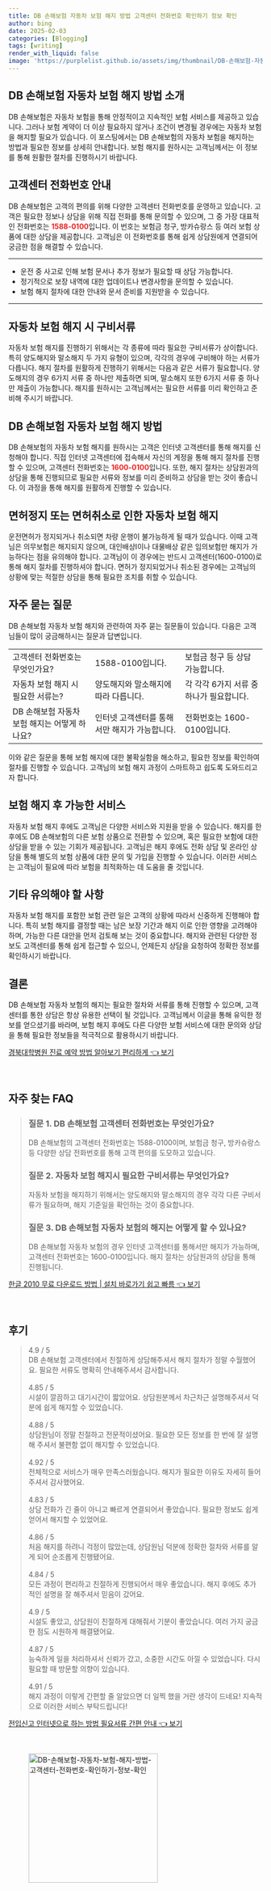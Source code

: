 ```yaml
---
title: DB 손해보험 자동차 보험 해지 방법 고객센터 전화번호 확인하기 정보 확인
author: bing
date: 2025-02-03
categories: [Blogging]
tags: [writing]
render_with_liquid: false
image: 'https://purplelist.github.io/assets/img/thumbnail/DB-손해보험-자동차-보험-해지-방법-고객센터-전화번호-확인하기-정보-확인.webp'
---
```



<h2 id='자동차 보험 해지 방법 소개'>DB 손해보험 자동차 보험 해지 방법 소개</h2>

<p>DB 손해보험은 자동차 보험을 통해 안정적이고 지속적인 보험 서비스를 제공하고 있습니다. 그러나 보험 계약이 더 이상 필요하지 않거나 조건이 변경될 경우에는 자동차 보험을 해지할 필요가 있습니다. 이 포스팅에서는 DB 손해보험의 자동차 보험을 해지하는 방법과 필요한 정보를 상세히 안내합니다. 보험 해지를 원하시는 고객님께서는 이 정보를 통해 원활한 절차를 진행하시기 바랍니다.</p>

<h2 id='고객센터 전화번호 안내'>고객센터 전화번호 안내</h2>

<p>DB 손해보험은 고객의 편의를 위해 다양한 고객센터 전화번호를 운영하고 있습니다. 고객은 필요한 정보나 상담을 위해 직접 전화를 통해 문의할 수 있으며, 그 중 가장 대표적인 전화번호는 <b><span style="color: #ee2323;">1588-0100</span></b>입니다. 이 번호는 보험금 청구, 방카슈랑스 등 여러 보험 상품에 대한 상담을 제공합니다. 고객님은 이 전화번호를 통해 쉽게 상담원에게 연결되어 궁금한 점을 해결할 수 있습니다.</p>

<hr />

<ul>
    <li>운전 중 사고로 인해 보험 문서나 추가 정보가 필요할 때 상담 가능합니다.</li>
    <li>정기적으로 보장 내역에 대한 업데이트나 변경사항을 문의할 수 있습니다.</li>
    <li>보험 해지 절차에 대한 안내와 문서 준비를 지원받을 수 있습니다.</li>
</ul>

<hr />

<h2 id='자동차 보험 해지 시 구비서류'>자동차 보험 해지 시 구비서류</h2>

<p>자동차 보험 해지를 진행하기 위해서는 각 종류에 따라 필요한 구비서류가 상이합니다. 특히 양도해지와 말소해지 두 가지 유형이 있으며, 각각의 경우에 구비해야 하는 서류가 다릅니다. 해지 절차를 원활하게 진행하기 위해서는 다음과 같은 서류가 필요합니다. 양도해지의 경우 6가지 서류 중 하나만 제출하면 되며, 말소해지 또한 6가지 서류 중 하나만 제출이 가능합니다. 해지를 원하시는 고객님께서는 필요한 서류를 미리 확인하고 준비해 주시기 바랍니다.</p>

<h2 id='자동차 보험 해지 방법'>DB 손해보험 자동차 보험 해지 방법</h2>

<p>DB 손해보험의 자동차 보험 해지를 원하시는 고객은 인터넷 고객센터를 통해 해지를 신청해야 합니다. 직접 인터넷 고객센터에 접속해서 자신의 계정을 통해 해지 절차를 진행할 수 있으며, 고객센터 전화번호는 <b><span style="color: #ee2323;">1600-0100</span></b>입니다. 또한, 해지 절차는 상담원과의 상담을 통해 진행되므로 필요한 서류와 정보를 미리 준비하고 상담을 받는 것이 좋습니다. 이 과정을 통해 해지를 원활하게 진행할 수 있습니다.</p>

<h2 id='면허정지 메뉴얼'>면허정지 또는 면허취소로 인한 자동차 보험 해지</h2>

<p>운전면허가 정지되거나 취소되면 차량 운행이 불가능하게 될 때가 있습니다. 이때 고객님은 의무보험은 해지되지 않으며, 대인배상Ⅰ이나 대물배상 같은 임의보험만 해지가 가능하다는 점을 유의해야 합니다. 고객님이 이 경우에는 반드시 고객센터(1600-0100)로 통해 해지 절차를 진행하셔야 합니다. 면허가 정지되었거나 취소된 경우에는 고객님의 상황에 맞는 적절한 상담을 통해 필요한 조치를 취할 수 있습니다.</p>

<h2 id='자주 묻는 질문'>자주 묻는 질문</h2>

<p>DB 손해보험 자동차 보험 해지와 관련하여 자주 묻는 질문들이 있습니다. 다음은 고객님들이 많이 궁금해하시는 질문과 답변입니다.</p>

<table>
    <tr>
        <td>고객센터 전화번호는 무엇인가요?</td>
        <td>1588-0100입니다.</td>
        <td>보험금 청구 등 상담 가능합니다.</td>
    </tr>
    <tr>
        <td>자동차 보험 해지 시 필요한 서류는?</td>
        <td>양도해지와 말소해지에 따라 다릅니다.</td>
        <td>각 각각 6가지 서류 중 하나가 필요합니다.</td>
    </tr>
    <tr>
        <td>DB 손해보험 자동차 보험 해지는 어떻게 하나요?</td>
        <td>인터넷 고객센터를 통해서만 해지가 가능합니다.</td>
        <td>전화번호는 1600-0100입니다.</td>
    </tr>
</table>

<p>이와 같은 질문을 통해 보험 해지에 대한 불확실함을 해소하고, 필요한 정보를 확인하여 절차를 진행할 수 있습니다. 고객님의 보험 해지 과정이 스마트하고 쉽도록 도와드리고자 합니다.</p>

<h2 id='보험 해지 후 가능한 서비스'>보험 해지 후 가능한 서비스</h2>

<p>자동차 보험 해지 후에도 고객님은 다양한 서비스와 지원을 받을 수 있습니다. 해지를 한 후에도 DB 손해보험의 다른 보험 상품으로 전환할 수 있으며, 혹은 필요한 보험에 대한 상담을 받을 수 있는 기회가 제공됩니다. 고객님은 해지 후에도 전화 상담 및 온라인 상담을 통해 별도의 보험 상품에 대한 문의 및 가입을 진행할 수 있습니다. 이러한 서비스는 고객님이 필요에 따라 보험을 최적화하는 데 도움을 줄 것입니다.</p>

<h2 id='기타 유의해야 할 사항'>기타 유의해야 할 사항</h2>

<p>자동차 보험 해지를 포함한 보험 관련 일은 고객의 상황에 따라서 신중하게 진행해야 합니다. 특히 보험 해지를 결정할 때는 남은 보장 기간과 해지 이로 인한 영향을 고려해야 하며, 가능한 다른 대안을 먼저 검토해 보는 것이 중요합니다. 해지와 관련된 다양한 정보도 고객센터를 통해 쉽게 접근할 수 있으니, 언제든지 상담을 요청하여 정확한 정보를 확인하시기 바랍니다.</p>

<h2 id='결론'>결론</h2>

<p>DB 손해보험 자동차 보험의 해지는 필요한 절차와 서류를 통해 진행할 수 있으며, 고객센터를 통한 상담은 항상 유용한 선택이 될 것입니다. 고객님께서 이글을 통해 유익한 정보를 얻으셨기를 바라며, 보험 해지 후에도 다른 다양한 보험 서비스에 대한 문의와 상담을 통해 필요한 정보들을 적극적으로 활용하시기 바랍니다.</p>


<p><a class="click-button" title="경북대학병원 진료 예약 방법 알아보기 편리하게" href="https://purplelist.github.io/posts/%EA%B2%BD%EB%B6%81%EB%8C%80%ED%95%99%EB%B3%91%EC%9B%90-%EC%A7%84%EB%A3%8C-%EC%98%88%EC%95%BD-%EB%B0%A9%EB%B2%95-%EC%95%8C%EC%95%84%EB%B3%B4%EA%B8%B0-%ED%8E%B8%EB%A6%AC%ED%95%98%EA%B2%8C/" rel="dofollow">경북대학병원 진료 예약 방법 알아보기 편리하게 👈 보기</a></p><br>
<h2 id='자주_찾는_FAQ'>자주 찾는 FAQ</h2>
<div itemscope="" itemtype="https://schema.org/FAQPage"> 
<blockquote> 
<div itemscope="" itemprop="mainEntity" itemtype="https://schema.org/Question"> 
<h3 itemprop="name">질문 1. DB 손해보험 고객센터 전화번호는 무엇인가요?</h3> 
<div itemscope="" itemprop="acceptedAnswer" itemtype="https://schema.org/Answer"> 
<span itemprop="text"> 
<p>DB 손해보험의 고객센터 전화번호는 1588-0100이며, 보험금 청구, 방카슈랑스 등 다양한 상담 전화번호를 통해 고객 편의를 도모하고 있습니다.</p> 
</span> 
</div> 
</div> 

<div itemscope="" itemprop="mainEntity" itemtype="https://schema.org/Question"> 
<h3 itemprop="name">질문 2. 자동차 보험 해지시 필요한 구비서류는 무엇인가요?</h3> 
<div itemscope="" itemprop="acceptedAnswer" itemtype="https://schema.org/Answer"> 
<span itemprop="text"> 
<p>자동차 보험을 해지하기 위해서는 양도해지와 말소해지의 경우 각각 다른 구비서류가 필요하며, 해지 기준일을 확인하는 것이 중요합니다.</p> 
</span> 
</div> 
</div> 

<div itemscope="" itemprop="mainEntity" itemtype="https://schema.org/Question"> 
<h3 itemprop="name">질문 3. DB 손해보험 자동차 보험의 해지는 어떻게 할 수 있나요?</h3> 
<div itemscope="" itemprop="acceptedAnswer" itemtype="https://schema.org/Answer"> 
<span itemprop="text"> 
<p>DB 손해보험 자동차 보험의 경우 인터넷 고객센터를 통해서만 해지가 가능하며, 고객센터 전화번호는 1600-0100입니다. 해지 절차는 상담원과의 상담을 통해 진행됩니다.</p> 
</span> 
</div> 
</div> 
</blockquote> 
</div>
<p><a class="click-button" title="한글 2010 무료 다운로드 방법 | 설치 바로가기 쉽고 빠름" href="https://purplelist.github.io/posts/%ED%95%9C%EA%B8%80-2010-%EB%AC%B4%EB%A3%8C-%EB%8B%A4%EC%9A%B4%EB%A1%9C%EB%93%9C-%EB%B0%A9%EB%B2%95-%EC%84%A4%EC%B9%98-%EB%B0%94%EB%A1%9C%EA%B0%80%EA%B8%B0-%EC%89%BD%EA%B3%A0-%EB%B9%A0%EB%A6%84/" rel="dofollow">한글 2010 무료 다운로드 방법 | 설치 바로가기 쉽고 빠름 👈 보기</a></p><br>
<h2 id='후기'>후기</h2>
<div itemscope itemtype="https://schema.org/Product">
  <blockquote>
  <div itemprop="review" itemscope itemtype="https://schema.org/Review">
      <div itemprop="reviewRating" itemscope itemtype="https://schema.org/Rating"> <span itemprop="ratingValue">4.9</span> / <span itemprop="bestRating">5</span> </div>
      <span itemprop="reviewBody">DB 손해보험 고객센터에서 친절하게 상담해주셔서 해지 절차가 정말 수월했어요. 필요한 서류도 명확히 안내해주셔서 감사합니다.</span>
  </div>
  <br>
  <div itemprop="review" itemscope itemtype="https://schema.org/Review">
      <div itemprop="reviewRating" itemscope itemtype="https://schema.org/Rating"> <span itemprop="ratingValue">4.85</span> / <span itemprop="bestRating">5</span> </div>
      <span itemprop="reviewBody">시설이 깔끔하고 대기시간이 짧았어요. 상담원분께서 차근차근 설명해주셔서 덕분에 쉽게 해지할 수 있었습니다.</span>
  </div>
  <br>
  <div itemprop="review" itemscope itemtype="https://schema.org/Review">
      <div itemprop="reviewRating" itemscope itemtype="https://schema.org/Rating"> <span itemprop="ratingValue">4.88</span> / <span itemprop="bestRating">5</span> </div>
      <span itemprop="reviewBody">상담원님이 정말 친절하고 전문적이셨어요. 필요한 모든 정보를 한 번에 잘 설명해 주셔서 불편함 없이 해지할 수 있었습니다.</span>
  </div>
  <br>
  <div itemprop="review" itemscope itemtype="https://schema.org/Review">
      <div itemprop="reviewRating" itemscope itemtype="https://schema.org/Rating"> <span itemprop="ratingValue">4.92</span> / <span itemprop="bestRating">5</span> </div>
      <span itemprop="reviewBody">전체적으로 서비스가 매우 만족스러웠습니다. 해지가 필요한 이유도 자세히 들어주셔서 감사했어요.</span>
  </div>
  <br>
  <div itemprop="review" itemscope itemtype="https://schema.org/Review">
      <div itemprop="reviewRating" itemscope itemtype="https://schema.org/Rating"> <span itemprop="ratingValue">4.83</span> / <span itemprop="bestRating">5</span> </div>
      <span itemprop="reviewBody">상담 전화가 긴 줄이 아니고 빠르게 연결되어서 좋았습니다. 필요한 정보도 쉽게 얻어서 해지할 수 있었어요.</span>
  </div>
  <br>
  <div itemprop="review" itemscope itemtype="https://schema.org/Review">
      <div itemprop="reviewRating" itemscope itemtype="https://schema.org/Rating"> <span itemprop="ratingValue">4.86</span> / <span itemprop="bestRating">5</span> </div>
      <span itemprop="reviewBody">처음 해지를 하려니 걱정이 많았는데, 상담원님 덕분에 정확한 절차와 서류를 알게 되어 순조롭게 진행됐어요.</span>
  </div>
  <br>
  <div itemprop="review" itemscope itemtype="https://schema.org/Review">
      <div itemprop="reviewRating" itemscope itemtype="https://schema.org/Rating"> <span itemprop="ratingValue">4.84</span> / <span itemprop="bestRating">5</span> </div>
      <span itemprop="reviewBody">모든 과정이 편리하고 친절하게 진행되어서 매우 좋았습니다. 해지 후에도 추가적인 설명을 잘 해주셔서 믿음이 갔어요.</span>
  </div>
  <br>
  <div itemprop="review" itemscope itemtype="https://schema.org/Review">
      <div itemprop="reviewRating" itemscope itemtype="https://schema.org/Rating"> <span itemprop="ratingValue">4.9</span> / <span itemprop="bestRating">5</span> </div>
      <span itemprop="reviewBody">시설도 좋았고, 상담원이 친절하게 대해줘서 기분이 좋았습니다. 여러 가지 궁금한 점도 시원하게 해결됐어요.</span>
  </div>
  <br>
  <div itemprop="review" itemscope itemtype="https://schema.org/Review">
      <div itemprop="reviewRating" itemscope itemtype="https://schema.org/Rating"> <span itemprop="ratingValue">4.87</span> / <span itemprop="bestRating">5</span> </div>
      <span itemprop="reviewBody">능숙하게 일을 처리하셔서 신뢰가 갔고, 소중한 시간도 아낄 수 있었습니다. 다시 필요할 때 방문할 의향이 있습니다.</span>
  </div>
  <br>
  <div itemprop="review" itemscope itemtype="https://schema.org/Review">
      <div itemprop="reviewRating" itemscope itemtype="https://schema.org/Rating"> <span itemprop="ratingValue">4.91</span> / <span itemprop="bestRating">5</span> </div>
      <span itemprop="reviewBody">해지 과정이 이렇게 간편할 줄 알았으면 더 일찍 했을 거란 생각이 드네요! 지속적으로 이러한 서비스 부탁드립니다!</span>
  </div>
  </blockquote>
</div>
<p><a class="click-button" title="전입신고 인터넷으로 하는 방법 필요서류 간편 안내" href="https://purplelist.github.io/posts/%EC%A0%84%EC%9E%85%EC%8B%A0%EA%B3%A0-%EC%9D%B8%ED%84%B0%EB%84%B7%EC%9C%BC%EB%A1%9C-%ED%95%98%EB%8A%94-%EB%B0%A9%EB%B2%95-%ED%95%84%EC%9A%94%EC%84%9C%EB%A5%98-%EA%B0%84%ED%8E%B8-%EC%95%88%EB%82%B4/" rel="dofollow">전입신고 인터넷으로 하는 방법 필요서류 간편 안내 👈 보기</a></p><br>
<figure class="image"><img src="https://purplelist.github.io/assets/img/thumbnail/DB-손해보험-자동차-보험-해지-방법-고객센터-전화번호-확인하기-정보-확인.webp" alt="DB-손해보험-자동차-보험-해지-방법-고객센터-전화번호-확인하기-정보-확인" width="256" height="256"></figure>